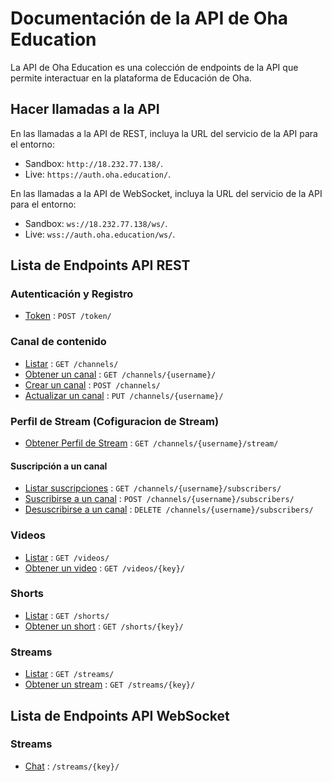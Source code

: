 # Documentación de la API de Oha Education

La API de Oha Education es una colección de endpoints de la API que permite interactuar en la plataforma de Educación de Oha.

## Hacer llamadas a la API

En las llamadas a la API de REST, incluya la URL del servicio de la API para el entorno:

- Sandbox: `http://18.232.77.138/`.
- Live: `https://auth.oha.education/`.

En las llamadas a la API de WebSocket, incluya la URL del servicio de la API para el entorno:

- Sandbox: `ws://18.232.77.138/ws/`.
- Live: `wss://auth.oha.education/ws/`.

## Lista de Endpoints API REST

### Autenticación y Registro

- [Token](users/login.md) : `POST /token/`

### Canal de contenido

- [Listar](channels/list.md) : `GET /channels/`
- [Obtener un canal](channels/details.md) : `GET /channels/{username}/`
- [Crear un canal](channels/create.md) : `POST /channels/`
- [Actualizar un canal](channels/update.md) : `PUT /channels/{username}/`

### Perfil de Stream (Cofiguracion de Stream)

- [Obtener Perfil de Stream](channels/streams/details.md) : `GET /channels/{username}/stream/`

#### Suscripción a un canal

- [Listar suscripciones](channels/subscribers/list.md) : `GET /channels/{username}/subscribers/`
- [Suscribirse a un canal](channels/subscribers/create.md) : `POST /channels/{username}/subscribers/`
- [Desuscribirse a un canal](channels/subscribers/delete.md) : `DELETE /channels/{username}/subscribers/`

### Videos

- [Listar](videos/list.md) : `GET /videos/`
- [Obtener un video](videos/details.md) : `GET /videos/{key}/`

### Shorts

- [Listar](shorts/list.md) : `GET /shorts/`
- [Obtener un short](shorts/details.md) : `GET /shorts/{key}/`

### Streams

- [Listar](streams/list.md) : `GET /streams/`
- [Obtener un stream](streams/details.md) : `GET /streams/{key}/`


## Lista de Endpoints API WebSocket

### Streams
- [Chat](streams/chat.md) : `/streams/{key}/`